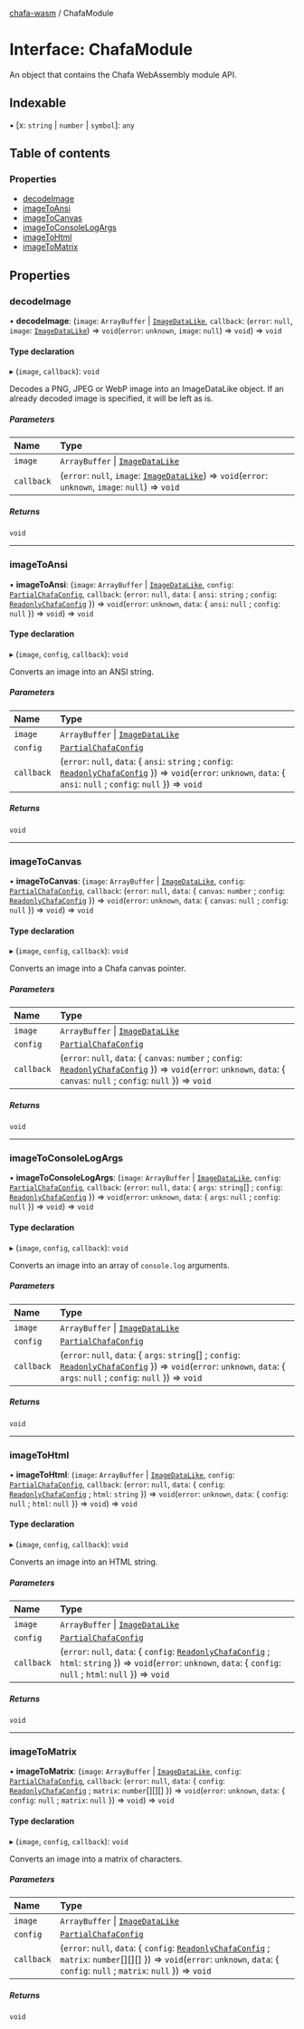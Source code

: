 [chafa-wasm](../README.md) / ChafaModule

# Interface: ChafaModule

An object that contains the Chafa WebAssembly module API.

## Indexable

▪ [x: `string` \| `number` \| `symbol`]: `any`

## Table of contents

### Properties

- [decodeImage](ChafaModule.md#decodeimage)
- [imageToAnsi](ChafaModule.md#imagetoansi)
- [imageToCanvas](ChafaModule.md#imagetocanvas)
- [imageToConsoleLogArgs](ChafaModule.md#imagetoconsolelogargs)
- [imageToHtml](ChafaModule.md#imagetohtml)
- [imageToMatrix](ChafaModule.md#imagetomatrix)

## Properties

### decodeImage

• **decodeImage**: (`image`: `ArrayBuffer` \| [`ImageDataLike`](../README.md#imagedatalike), `callback`: (`error`: ``null``, `image`: [`ImageDataLike`](../README.md#imagedatalike)) => `void`(`error`: `unknown`, `image`: ``null``) => `void`) => `void`

#### Type declaration

▸ (`image`, `callback`): `void`

Decodes a PNG, JPEG or WebP image into an ImageDataLike object.
If an already decoded image is specified, it will be left as is.

##### Parameters

| Name | Type |
| :------ | :------ |
| `image` | `ArrayBuffer` \| [`ImageDataLike`](../README.md#imagedatalike) |
| `callback` | (`error`: ``null``, `image`: [`ImageDataLike`](../README.md#imagedatalike)) => `void`(`error`: `unknown`, `image`: ``null``) => `void` |

##### Returns

`void`

___

### imageToAnsi

• **imageToAnsi**: (`image`: `ArrayBuffer` \| [`ImageDataLike`](../README.md#imagedatalike), `config`: [`PartialChafaConfig`](../README.md#partialchafaconfig), `callback`: (`error`: ``null``, `data`: \{ `ansi`: `string` ; `config`: [`ReadonlyChafaConfig`](../README.md#readonlychafaconfig)  }) => `void`(`error`: `unknown`, `data`: \{ `ansi`: ``null`` ; `config`: ``null``  }) => `void`) => `void`

#### Type declaration

▸ (`image`, `config`, `callback`): `void`

Converts an image into an ANSI string.

##### Parameters

| Name | Type |
| :------ | :------ |
| `image` | `ArrayBuffer` \| [`ImageDataLike`](../README.md#imagedatalike) |
| `config` | [`PartialChafaConfig`](../README.md#partialchafaconfig) |
| `callback` | (`error`: ``null``, `data`: \{ `ansi`: `string` ; `config`: [`ReadonlyChafaConfig`](../README.md#readonlychafaconfig)  }) => `void`(`error`: `unknown`, `data`: \{ `ansi`: ``null`` ; `config`: ``null``  }) => `void` |

##### Returns

`void`

___

### imageToCanvas

• **imageToCanvas**: (`image`: `ArrayBuffer` \| [`ImageDataLike`](../README.md#imagedatalike), `config`: [`PartialChafaConfig`](../README.md#partialchafaconfig), `callback`: (`error`: ``null``, `data`: \{ `canvas`: `number` ; `config`: [`ReadonlyChafaConfig`](../README.md#readonlychafaconfig)  }) => `void`(`error`: `unknown`, `data`: \{ `canvas`: ``null`` ; `config`: ``null``  }) => `void`) => `void`

#### Type declaration

▸ (`image`, `config`, `callback`): `void`

Converts an image into a Chafa canvas pointer.

##### Parameters

| Name | Type |
| :------ | :------ |
| `image` | `ArrayBuffer` \| [`ImageDataLike`](../README.md#imagedatalike) |
| `config` | [`PartialChafaConfig`](../README.md#partialchafaconfig) |
| `callback` | (`error`: ``null``, `data`: \{ `canvas`: `number` ; `config`: [`ReadonlyChafaConfig`](../README.md#readonlychafaconfig)  }) => `void`(`error`: `unknown`, `data`: \{ `canvas`: ``null`` ; `config`: ``null``  }) => `void` |

##### Returns

`void`

___

### imageToConsoleLogArgs

• **imageToConsoleLogArgs**: (`image`: `ArrayBuffer` \| [`ImageDataLike`](../README.md#imagedatalike), `config`: [`PartialChafaConfig`](../README.md#partialchafaconfig), `callback`: (`error`: ``null``, `data`: \{ `args`: `string`[] ; `config`: [`ReadonlyChafaConfig`](../README.md#readonlychafaconfig)  }) => `void`(`error`: `unknown`, `data`: \{ `args`: ``null`` ; `config`: ``null``  }) => `void`) => `void`

#### Type declaration

▸ (`image`, `config`, `callback`): `void`

Converts an image into an array of `console.log` arguments.

##### Parameters

| Name | Type |
| :------ | :------ |
| `image` | `ArrayBuffer` \| [`ImageDataLike`](../README.md#imagedatalike) |
| `config` | [`PartialChafaConfig`](../README.md#partialchafaconfig) |
| `callback` | (`error`: ``null``, `data`: \{ `args`: `string`[] ; `config`: [`ReadonlyChafaConfig`](../README.md#readonlychafaconfig)  }) => `void`(`error`: `unknown`, `data`: \{ `args`: ``null`` ; `config`: ``null``  }) => `void` |

##### Returns

`void`

___

### imageToHtml

• **imageToHtml**: (`image`: `ArrayBuffer` \| [`ImageDataLike`](../README.md#imagedatalike), `config`: [`PartialChafaConfig`](../README.md#partialchafaconfig), `callback`: (`error`: ``null``, `data`: \{ `config`: [`ReadonlyChafaConfig`](../README.md#readonlychafaconfig) ; `html`: `string`  }) => `void`(`error`: `unknown`, `data`: \{ `config`: ``null`` ; `html`: ``null``  }) => `void`) => `void`

#### Type declaration

▸ (`image`, `config`, `callback`): `void`

Converts an image into an HTML string.

##### Parameters

| Name | Type |
| :------ | :------ |
| `image` | `ArrayBuffer` \| [`ImageDataLike`](../README.md#imagedatalike) |
| `config` | [`PartialChafaConfig`](../README.md#partialchafaconfig) |
| `callback` | (`error`: ``null``, `data`: \{ `config`: [`ReadonlyChafaConfig`](../README.md#readonlychafaconfig) ; `html`: `string`  }) => `void`(`error`: `unknown`, `data`: \{ `config`: ``null`` ; `html`: ``null``  }) => `void` |

##### Returns

`void`

___

### imageToMatrix

• **imageToMatrix**: (`image`: `ArrayBuffer` \| [`ImageDataLike`](../README.md#imagedatalike), `config`: [`PartialChafaConfig`](../README.md#partialchafaconfig), `callback`: (`error`: ``null``, `data`: \{ `config`: [`ReadonlyChafaConfig`](../README.md#readonlychafaconfig) ; `matrix`: `number`[][][]  }) => `void`(`error`: `unknown`, `data`: \{ `config`: ``null`` ; `matrix`: ``null``  }) => `void`) => `void`

#### Type declaration

▸ (`image`, `config`, `callback`): `void`

Converts an image into a matrix of characters.

##### Parameters

| Name | Type |
| :------ | :------ |
| `image` | `ArrayBuffer` \| [`ImageDataLike`](../README.md#imagedatalike) |
| `config` | [`PartialChafaConfig`](../README.md#partialchafaconfig) |
| `callback` | (`error`: ``null``, `data`: \{ `config`: [`ReadonlyChafaConfig`](../README.md#readonlychafaconfig) ; `matrix`: `number`[][][]  }) => `void`(`error`: `unknown`, `data`: \{ `config`: ``null`` ; `matrix`: ``null``  }) => `void` |

##### Returns

`void`
